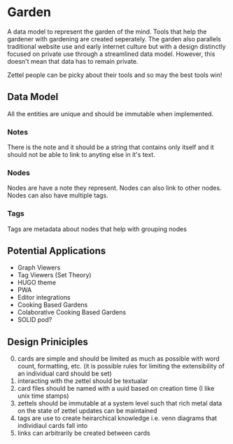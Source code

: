 # Garden
A data model to represent the garden of the mind. Tools that help the gardener with gardening are created seperately. The garden also parallels traditional website use and early internet culture but with a design distinctly focused on private use through a streamlined data model. However, this doesn't mean that data has to remain private.

Zettel people can be picky about their tools and so may the best tools win!

## Data Model
All the entities are unique and should be immutable when implemented.
### Notes
There is the note and it should be a string that contains only itself and it should not be able to link to anyting else in it's text.
### Nodes
Nodes are have a note they represent. Nodes can also link to other nodes. Nodes can also have multiple tags.
### Tags
Tags are metadata about nodes that help with grouping nodes

## Potential Applications
- Graph Viewers
- Tag Viewers (Set Theory)
- HUGO theme
- PWA
- Editor integrations
- Cooking Based Gardens
- Colaborative Cooking Based Gardens
- SOLID pod?

## Design Priniciples
0. cards are simple and should be limited as much as possible with word count, formatting, etc. (it is possible rules for limiting the extensibility of an individual card should be set)
1. interacting with the zettel should be textualar
2. card files should be named with a uuid based on creation time (I like unix time stamps)
3. zettels should be immutable at a system level such that rich metal data on the state of zettel updates can be maintained
4. tags are use to create heirarchical knowledge i.e. venn diagrams that individiaul cards fall into
5. links can arbitrarily be created between cards
